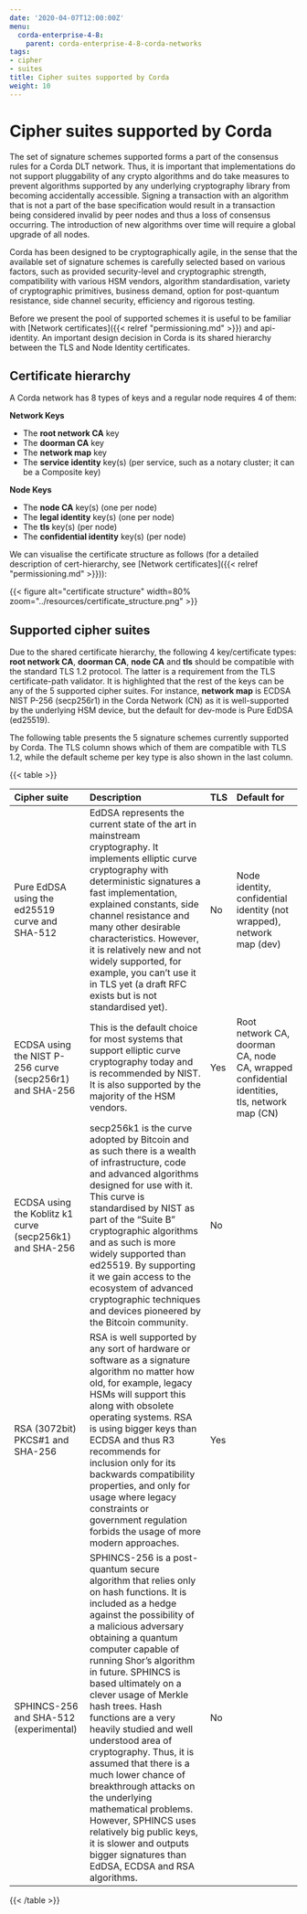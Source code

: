 ```yaml
---
date: '2020-04-07T12:00:00Z'
menu:
  corda-enterprise-4-8:
    parent: corda-enterprise-4-8-corda-networks
tags:
- cipher
- suites
title: Cipher suites supported by Corda
weight: 10
---
```



# Cipher suites supported by Corda


The set of signature schemes supported forms a part of the consensus rules for a Corda DLT network.
Thus, it is important that implementations do not support pluggability of any crypto algorithms and do take measures
to prevent algorithms supported by any underlying cryptography library from becoming accidentally accessible.
Signing a transaction with an algorithm that is not a part of the base specification would result in a transaction
being considered invalid by peer nodes and thus a loss of consensus occurring. The introduction of new algorithms
over time will require a global upgrade of all nodes.

Corda has been designed to be cryptographically agile, in the sense that the available set of signature schemes is
carefully selected based on various factors, such as provided security-level and cryptographic strength, compatibility
with various HSM vendors, algorithm standardisation, variety of cryptographic primitives, business demand, option for
post-quantum resistance, side channel security, efficiency and rigorous testing.

Before we present the pool of supported schemes it is useful to be familiar with [Network certificates]({{< relref "permissioning.md" >}})
and api-identity. An important design decision in Corda is its shared hierarchy between the
TLS and Node Identity certificates.


## Certificate hierarchy

A Corda network has 8 types of keys and a regular node requires 4 of them:

**Network Keys**


* The **root network CA** key
* The **doorman CA** key
* The **network map** key
* The **service identity** key(s) (per service, such as a notary cluster; it can be a Composite key)

**Node Keys**


* The **node CA** key(s) (one per node)
* The **legal identity** key(s) (one per node)
* The **tls** key(s) (per node)
* The **confidential identity** key(s) (per node)

We can visualise the certificate structure as follows (for a detailed description of cert-hierarchy,
see [Network certificates]({{< relref "permissioning.md" >}})):

{{< figure alt="certificate structure" width=80% zoom="../resources/certificate_structure.png" >}}

## Supported cipher suites

Due to the shared certificate hierarchy, the following 4 key/certificate types: **root network CA**, **doorman CA**,
**node CA** and **tls** should be compatible with the standard TLS 1.2 protocol. The latter is a requirement from the
TLS certificate-path validator. It is highlighted that the rest of the keys can be any of the 5 supported cipher suites.
For instance, **network map** is ECDSA NIST P-256 (secp256r1) in the Corda Network (CN) as it is well-supported by the
underlying HSM device, but the default for dev-mode is Pure EdDSA (ed25519).

The following table presents the 5 signature schemes currently supported by Corda. The TLS column shows which of them
are compatible with TLS 1.2, while the default scheme per key type is also shown in the last column.


{{< table >}}

|Cipher suite|Description|TLS|Default for|
|:-------------------------|:---------------------------------------------------------------|:-----|:-------------------------|
| Pure EdDSA using the ed25519 curve and SHA-512 | EdDSA represents the current state of the art in mainstream cryptography. It implements elliptic curve cryptography with deterministic signatures a fast implementation, explained constants, side channel resistance and many other desirable characteristics. However, it is relatively new and not widely supported, for example, you can’t use it in TLS yet (a draft RFC exists but is not standardised yet).|No| Node identity, confidential identity (not wrapped), network map (dev)|
| ECDSA using the NIST P-256 curve (secp256r1) and SHA-256 | This is the default choice for most systems that support elliptic curve cryptography today and is recommended by NIST. It is also supported by the majority of the HSM vendors. |Yes| Root network CA, doorman CA, node CA, wrapped confidential identities, tls, network map (CN)|
| ECDSA using the Koblitz k1 curve (secp256k1) and SHA-256 | secp256k1 is the curve adopted by Bitcoin and as such there is a wealth of infrastructure, code and advanced algorithms designed for use with it. This curve is standardised by NIST as part of the “Suite B” cryptographic algorithms and as such is more widely supported than ed25519. By supporting it we gain access to the ecosystem of advanced cryptographic techniques and devices pioneered by the Bitcoin community. | No |  |
| RSA (3072bit) PKCS#1 and SHA-256 | RSA is well supported by any sort of hardware or software as a signature algorithm no matter how old, for example, legacy HSMs will support this along with obsolete operating systems. RSA is using bigger keys than ECDSA and thus R3 recommends for inclusion only for its backwards compatibility properties, and only for usage where legacy constraints or government regulation forbids the usage of more modern approaches. | Yes |  |
| SPHINCS-256 and SHA-512 (experimental) | SPHINCS-256 is a post-quantum secure algorithm that relies only on hash functions. It is included as a hedge against the possibility of a malicious adversary obtaining a quantum computer capable of running Shor’s algorithm in future. SPHINCS is based ultimately on a clever usage of Merkle hash trees. Hash functions are a very heavily studied and well understood area of cryptography. Thus, it is assumed that there is a much lower chance of breakthrough attacks on the underlying mathematical problems. However, SPHINCS uses relatively big public keys, it is slower and outputs bigger signatures than EdDSA, ECDSA and RSA algorithms. | No |  |

{{< /table >}}
